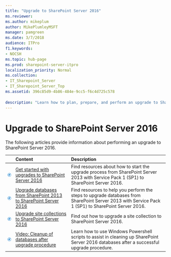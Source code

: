 ```yaml
---
title: "Upgrade to SharePoint Server 2016"
ms.reviewer: 
ms.author: mikeplum
author: MikePlumleyMSFT
manager: pamgreen
ms.date: 3/7/2018
audience: ITPro
f1.keywords:
- NOCSH
ms.topic: hub-page
ms.prod: sharepoint-server-itpro
localization_priority: Normal
ms.collection:
- IT_Sharepoint_Server
- IT_Sharepoint_Server_Top
ms.assetid: 396c85d9-4b86-484e-9cc5-f6c4d725c578

description: "Learn how to plan, prepare, and perform an upgrade to SharePoint Server 2016."
---
```


# Upgrade to SharePoint Server 2016


  
The following articles provide information about performing an upgrade to SharePoint Server 2016.
  
||**Content**|**Description**|
|:-----|:-----|:-----|
|![Building blocks](../media/mod_icon_buildingblock_M.png)|[Get started with upgrades to SharePoint Server 2016](get-started-with-upgrade.md) <br/> |Find resources about how to start the upgrade process from SharePoint Server 2013 with Service Pack 1 (SP1) to SharePoint Server 2016.  <br/> |
|![Building blocks](../media/mod_icon_buildingblock_M.png)|[Upgrade databases from SharePoint 2013 to SharePoint Server 2016](upgrade-databases.md) <br/> |Find resources to help you perform the steps to upgrade databases from SharePoint Server 2013 with Service Pack 1 (SP1) to SharePoint Server 2016.  <br/> |
|![Building blocks](../media/mod_icon_buildingblock_M.png)|[Upgrade site collections to SharePoint Server 2016](upgrade-site-collections.md) <br/> |Find out how to upgrade a site collection to SharePoint Server 2016.  <br/> |
|![Building blocks](../media/mod_icon_buildingblock_M.png)|[Video: Cleanup of databases after upgrade procedure](video-cleanup-of-databases-after-upgrade-procedure.md) <br/> |Learn how to use Windows Powershell scripts to assist in cleaning up SharePoint Server 2016 databases after a successful upgrade procedure.  <br/> |
   

